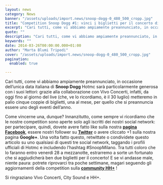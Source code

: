 ```yaml
---
layout: news
category: News
banner: "/assets/uploads/import.news/snoop-dogg-0_480_500_cropp.jpg"
title: "Competition Snoop Dogg #1: vinci i biglietti per il concerto di Milano!"
excerpt: "Cari tutti, come vi abbiamo ampiamente preannunciato, in occasione dell’unica data italiana di Snoop Dogg Hotmc sarà particolarmente generosa con i suoi lettori: grazie alla collaborazione con Vivo Concerti, infatti, da oggi fino al giorno del live (che, ve lo ricordiamo, è il 30 luglio) metteremo in palio cinque coppie di biglietti, una al mese, [&hellip"
quote: ""
description: "Cari tutti, come vi abbiamo ampiamente preannunciato, in occasione dell’unica data italiana di Snoop Dogg Hotmc sarà particolarmente generosa con i suoi lettori: grazie alla collaborazione con Vivo Concerti, infatti, da oggi fino al giorno del live (che, ve lo ricordiamo, è il 30 luglio) metteremo in palio cinque coppie di biglietti, una al mese, [&hellip"
keywords: ""
date: 2014-03-26T00:00:00.000+01:00
author: "Marta Blumi Tripodi"
cover: "/assets/uploads/import.news/snoop-dogg-0_480_500_cropp.jpg"
pagination:
  enabled: true

---
```


[](https://hotmc.com/wp-content/uploads/2014/03/snoop-dogg-0%5F480%5F500%5Fcropp.jpg)

Cari tutti, come vi abbiamo ampiamente preannunciato, in occasione dell’unica data italiana di **Snoop Dogg** Hotmc sarà particolarmente generosa con i suoi lettori: grazie alla collaborazione con Vivo Concerti, infatti, da oggi fino al giorno del live (che, ve lo ricordiamo, è il 30 luglio) metteremo in palio cinque coppie di biglietti, una al mese, per quello che si preannuncia essere uno degli eventi dell’anno.

Come vincerne una, dunque? Innanzitutto, come sempre vi ricordiamo che le nostre competition sono aperte solo agli iscritti dei nostri social network: per partecipare, quindi, dovete avere fatto like sulla nostra [**pagina Facebook**](https://www.facebook.com/hotmcmag "https://www.facebook.com/hotmcmag"), essere nostri follower su **[Twitter](https://twitter.com/hotmcmag "https://twitter.com/hotmcmag")** o avere cliccato +1 sulla nostra pagina **Google+**. Una volta fatto questo, retwittate o condividete questo articolo su uno qualsiasi di questi tre social network, taggando i profili ufficiali di Hotmc e includendo l’hashtag #SnoopMilano. Tra tutti coloro che lo faranno entro venerdì 28 a mezzanotte, estrarremo a sorte un fortunato che si aggiudicherà ben due biglietti per il concerto! E se vi andasse male, niente paura: potrete riprovarci tra poche settimane, magari seguendo gli aggiornamenti della competition sulla [**community HH+**](https://plus.google.com/u/0/b/111205470567886985739/+hhpluscommunity/posts "https://plus.google.com/u/0/b/111205470567886985739/+hhpluscommunity/posts") !

Si ringraziano Vivo Concerti, City Sound e HH+.